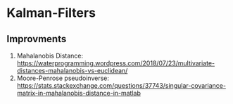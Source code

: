 # Kalman-Filters

## Improvments
1. Mahalanobis Distance: https://waterprogramming.wordpress.com/2018/07/23/multivariate-distances-mahalanobis-vs-euclidean/
2. Moore-Penrose pseudoinverse: https://stats.stackexchange.com/questions/37743/singular-covariance-matrix-in-mahalanobis-distance-in-matlab
